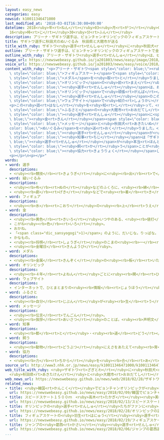 ```yaml
---
layout: easy_news
categories: easy
newsid: k10011346471000
last_modified_at: '2018-03-01T16:30:00+09:00'
datetime: 2018<ruby>年<rt>ねん</rt></ruby>03<ruby>月<rt>がつ</rt></ruby>01<ruby>日<rt>にち</rt></ruby>
  16<ruby>時<rt>じ</rt></ruby>30<ruby>分<rt>ふん</rt></ruby>
description: アリーナ・ザギトワ選手は、ピョンチャンオリンピックのフィギュアスケートで金メダルを取りました。
title: ザギトワ選手に秋田犬のぬいぐるみ　秋田県と大館市が送る
title_with_ruby: ザギトワ<ruby>選手<rt>せんしゅ</rt></ruby>に<ruby>秋田犬<rt>あきたいぬ</rt></ruby>のぬいぐるみ　<ruby>秋田県<rt>あきたけん</rt></ruby>と<ruby>大館市<rt>おおだてし</rt></ruby>が<ruby>送<rt>おく</rt></ruby>る
outline: アリーナ・ザギトワ選手は、ピョンチャンオリンピックのフィギュアスケートで金メダルを取りました。
outline_with_ruby: アリーナ・ザギトワ<ruby>選手<rt>せんしゅ</rt></ruby>は、ピョンチャンオリンピックのフィギュアスケートで<ruby>金<rt>きん</rt></ruby>メダルを<ruby>取<rt>と</rt></ruby>りました。
image_url: https://newswebeasy.github.io/ja201803/news/easy/image/2018/03/01/k10011346471000.jpg
voice_url: https://newswebeasy.github.io/ja201803/news/easy/voice/2018/03/01/k10011346471000.mp3
content_with_ruby: "<p>アリーナ・ザギトワ<span style=\"color: blue;\"><ruby>選手<rt>せんしゅ</rt></ruby></span>は、ピョンチャンオリンピックの<span\
  \ style=\"color: blue;\">フィギュアスケート</span>で<span style=\"color: blue;\"><ruby>金<rt>きん</rt></ruby></span><span\
  \ style=\"color: blue;\">メダル</span>を<ruby>取<rt>と</rt></ruby>りました。</p>\n<p><span\
  \ style=\"color: blue;\">オリンピック</span>の<ruby>前<rt>まえ</rt></ruby>に、<ruby>日本<rt>にっぽん</rt></ruby>で<ruby>秋田犬<rt>あきたいぬ</rt></ruby>という<ruby>犬<rt>いぬ</rt></ruby>の<ruby>写真<rt>しゃしん</rt></ruby>を<ruby>見<rt>み</rt></ruby>たザギトワ<span\
  \ style=\"color: blue;\"><ruby>選手<rt>せんしゅ</rt></ruby></span>は、お<ruby>母<rt>かあ</rt></ruby>さんに「<ruby>秋田犬<rt>あきたいぬ</rt></ruby>が<ruby>欲<rt>ほ</rt></ruby>しい」と<ruby>言<rt>い</rt></ruby>っていました。お<ruby>母<rt>かあ</rt></ruby>さんは「<span\
  \ style=\"color: blue;\">オリンピック</span>で<ruby>頑張<rt>がんば</rt></ruby>ったら<ruby>考<rt>かんが</rt></ruby>えましょう」と<ruby>言<rt>い</rt></ruby>っていました。ロシアのフィギュアスケート<ruby>連盟<rt>れんめい</rt></ruby>は、ザギトワ<span\
  \ style=\"color: blue;\"><ruby>選手<rt>せんしゅ</rt></ruby></span>のこの<ruby>話<rt>はなし</rt></ruby>を<span\
  \ style=\"color: blue;\">ウェブサイト</span>で<ruby>紹介<rt>しょうかい</rt></ruby>しました。</p>\n\
  <p>この<ruby>話<rt>はなし</rt></ruby>を<ruby>知<rt>し</rt></ruby>って、<ruby>秋田県<rt>あきたけん</rt></ruby>と<ruby>秋田犬<rt>あきたいぬ</rt></ruby>の<span\
  \ style=\"color: blue;\">ふるさと</span>の<ruby>大館市<rt>おおだてし</rt></ruby>は２<ruby>月<rt>がつ</rt></ruby>２８<ruby>日<rt>にち</rt></ruby>、ザギトワ<span\
  \ style=\"color: blue;\"><ruby>選手<rt>せんしゅ</rt></ruby></span>に<span style=\"color:\
  \ blue;\"><ruby>金<rt>きん</rt></ruby></span><span style=\"color: blue;\">メダル</span>のお<ruby>祝<rt>いわ</rt></ruby>いの<span\
  \ style=\"color: blue;\">メッセージ</span>と<ruby>秋田犬<rt>あきたいぬ</rt></ruby>の<span style=\"\
  color: blue;\">ぬいぐるみ</span>を<ruby>送<rt>おく</rt></ruby>りました。</p>\n<p><ruby>大館市<rt>おおだてし</rt></ruby>は「ザギトワ<span\
  \ style=\"color: blue;\"><ruby>選手<rt>せんしゅ</rt></ruby></span>が<ruby>秋田犬<rt>あきたいぬ</rt></ruby>について<ruby>話<rt>はな</rt></ruby>してくれて、ありがとうと<ruby>言<rt>い</rt></ruby>いたいです。<ruby>将来<rt>しょうらい</rt></ruby><ruby>大館市<rt>おおだてし</rt></ruby>に<ruby>遊<rt>あそ</rt></ruby>びに<ruby>来<rt>き</rt></ruby>てくれたらうれしいです」と<ruby>話<rt>はな</rt></ruby>していました。<ruby>秋田県<rt>あきたけん</rt></ruby>の<span\
  \ style=\"color: blue;\"><ruby>知事<rt>ちじ</rt></ruby></span>は「ザギトワ<span style=\"color:\
  \ blue;\"><ruby>選手<rt>せんしゅ</rt></ruby></span>が<ruby>本当<rt>ほんとう</rt></ruby>に<ruby>秋田犬<rt>あきたいぬ</rt></ruby>を<span\
  \ style=\"color: blue;\"><ruby>飼<rt>か</rt></ruby>う</span>ことが<ruby>決<rt>き</rt></ruby>まったら、<span\
  \ style=\"color: blue;\"><ruby>協力<rt>きょうりょく</rt></ruby></span>したいと<ruby>思<rt>おも</rt></ruby>います」と<ruby>話<rt>はな</rt></ruby>していました。</p>\n\
  <p></p>\n<p></p>"
words:
- word: 選手
  descriptions:
  - <ruby><rb>競技</rb><rt>きょうぎ</rt></ruby>に<ruby><rb>出</rb><rt>で</rt></ruby>るために<ruby><rb>選</rb><rt>えら</rt></ruby>ばれた<ruby><rb>人</rb><rt>ひと</rt></ruby>。
- word: 縫いぐるみ
  descriptions:
  - <ruby><rb>布</rb><rt>ぬの</rt></ruby>などのふくろに、<ruby><rb>綿</rb><rt>わた</rt></ruby>などをつめて<ruby><rb>作</rb><rt>つく</rt></ruby>った、<ruby><rb>人形</rb><rt>にんぎょう</rt></ruby>や<ruby><rb>動物</rb><rt>どうぶつ</rt></ruby>などの<ruby><rb>形</rb><rt>かたち</rt></ruby>をしたもの。
  - <ruby><rb>劇</rb><rt>げき</rt></ruby>などで<ruby><rb>着</rb><rt>き</rt></ruby>る、<ruby><rb>動物</rb><rt>どうぶつ</rt></ruby>などの<ruby><rb>形</rb><rt>かたち</rt></ruby>をした<ruby><rb>衣装</rb><rt>いしょう</rt></ruby>。
- word: フィギュア
  descriptions:
  - <ruby><rb>氷</rb><rt>こおり</rt></ruby>の<ruby><rb>上</rb><rt>うえ</rt></ruby>を、<ruby><rb>音楽</rb><rt>おんがく</rt></ruby>に<ruby><rb>合</rb><rt>あ</rt></ruby>わせておどるようにすべって、<ruby><rb>美</rb><rt>うつく</rt></ruby>しさやわざをきそうスケート<ruby><rb>競技</rb><rt>きょうぎ</rt></ruby>。
- word: 金
  descriptions:
  - <ruby><rb>黄色</rb><rt>きいろ</rt></ruby>いつやのある、<ruby><rb>値打</rb><rt>ねう</rt></ruby>ちの<ruby><rb>高</rb><rt>たか</rt></ruby>い<ruby><rb>金属</rb><rt>きんぞく</rt></ruby>。こがね。
  - こがね<ruby><rb>色</rb><rt>いろ</rt></ruby>。
  - おかね。
  - 「<span class="dic_sansyogogi">1)</span>」のように、だいじな。りっぱな。
  - かなもの。
  - <ruby><rb>将棋</rb><rt>しょうぎ</rt></ruby>のこまの<ruby><rb>一</rb><rt>ひと</rt></ruby>つ。
  - <ruby><rb>金曜日</rb><rt>きんようび</rt></ruby>。
- word: メダル
  descriptions:
  - <ruby><rb>金属</rb><rt>きんぞく</rt></ruby>の<ruby><rb>板</rb><rt>いた</rt></ruby>に、<ruby><rb>絵</rb><rt>え</rt></ruby>や<ruby><rb>文字</rb><rt>もじ</rt></ruby>などをうきぼりにしたもの。<ruby><rb>記念品</rb><rt>きねんひん</rt></ruby>や<ruby><rb>賞品</rb><rt>しょうひん</rt></ruby>などにする。
- word: オリンピック
  descriptions:
  - <ruby><rb>４年</rb><rt>よねん</rt></ruby>ごとに<ruby><rb>開</rb><rt>ひら</rt></ruby>かれ、<ruby><rb>世界</rb><rt>せかい</rt></ruby>じゅうの<ruby><rb>国々</rb><rt>くにぐに</rt></ruby>から<ruby><rb>選手</rb><rt>せんしゅ</rt></ruby>が<ruby><rb>参加</rb><rt>さんか</rt></ruby>する<ruby><rb>競技大会</rb><rt>きょうぎたいかい</rt></ruby>。<ruby><rb>古代</rb><rt>こだい</rt></ruby>ギリシャのオリンピアで<ruby><rb>開</rb><rt>ひら</rt></ruby>かれた<ruby><rb>古代</rb><rt>こだい</rt></ruby>オリンピックにならって、フランスのクーベルタンの<ruby><rb>力</rb><rt>ちから</rt></ruby>で、１８９６<ruby><rb>年</rb><rt>ねん</rt></ruby>にギリシャのアテネで<ruby><rb>開</rb><rt>ひら</rt></ruby>かれたのが、<ruby><rb>近代</rb><rt>きんだい</rt></ruby>オリンピックの<ruby><rb>始</rb><rt>はじ</rt></ruby>まり。<ruby><rb>五輪</rb><rt>ごりん</rt></ruby>。
- word: ウェブサイト
  descriptions:
  - インターネットで、ひとまとまりの<ruby><rb>情報</rb><rt>じょうほう</rt></ruby>が<ruby><rb>置</rb><rt>お</rt></ruby>かれている<ruby><rb>場所</rb><rt>ばしょ</rt></ruby>。サイト。
- word: ふるさと
  descriptions:
  - <ruby><rb>自分</rb><rt>じぶん</rt></ruby>が<ruby><rb>生</rb><rt>う</rt></ruby>まれ<ruby><rb>育</rb><rt>そだ</rt></ruby>った<ruby><rb>所</rb><rt>ところ</rt></ruby>。<ruby><rb>故郷</rb><rt>こきょう</rt></ruby>。
- word: メッセージ
  descriptions:
  - <ruby><rb>伝言</rb><rt>でんごん</rt></ruby>。
  - <ruby><rb>挨拶</rb><rt>あいさつ</rt></ruby>のことば。<ruby><rb>声明文</rb><rt>せいめいぶん</rt></ruby>。
- word: 知事
  descriptions:
  - <ruby><rb>都</rb><rt>と</rt></ruby>・<ruby><rb>道</rb><rt>どう</rt></ruby>・<ruby><rb>府</rb><rt>ふ</rt></ruby>・<ruby><rb>県</rb><rt>けん</rt></ruby>などの<ruby><rb>政治</rb><rt>せいじ</rt></ruby>をとる、いちばん<ruby><rb>上</rb><rt>うえ</rt></ruby>の<ruby><rb>役目</rb><rt>やくめ</rt></ruby>。また、その<ruby><rb>人</rb><rt>ひと</rt></ruby>。
- word: 飼う
  descriptions:
  - <ruby><rb>動物</rb><rt>どうぶつ</rt></ruby>にえさをあたえて<ruby><rb>育</rb><rt>そだ</rt></ruby>てる。
- word: 協力
  descriptions:
  - <ruby><rb>力</rb><rt>ちから</rt></ruby>を<ruby><rb>合</rb><rt>あ</rt></ruby>わせて、ものごとを<ruby><rb>行</rb><rt>おこな</rt></ruby>うこと。
source_url: http://www3.nhk.or.jp/news/easy/k10011346471000/k10011346471000.html
web_title_with_ruby: <ruby>ザギトワ<rt>ざぎとわ</rt></ruby>に<ruby>秋田犬<rt>あきたいぬ</rt></ruby>のぬいぐるみ<ruby>贈<rt>おく</rt></ruby>る
  <ruby>秋田県<rt>あきたけん</rt></ruby>と<ruby>大館市<rt>おおだてし</rt></ruby>
web_news_url: https://newswebeasy.github.io/news/web/2018/02/28/ザギトワに秋田犬のぬいぐるみ贈る-秋田県と大館市
related_news:
- title: <ruby>韓国<rt>かんこく</rt></ruby>でピョンチャンオリンピックが<ruby>始<rt>はじ</rt></ruby>まる
  url: https://newswebeasy.github.io/news/easy/2018/02/09/韓国でピョンチャンオリンピックが始まる
- title: スピードスケート１５００ｍ　<ruby>高木<rt>たかぎ</rt></ruby><ruby>美帆<rt>みほ</rt></ruby><ruby>選手<rt>せんしゅ</rt></ruby>が<ruby>銀<rt>ぎん</rt></ruby>メダル
  url: https://newswebeasy.github.io/news/easy/2018/02/13/スピードスケート1500m-高木美帆選手が銀メダル
- title: オリンピックの<ruby>選手<rt>せんしゅ</rt></ruby>たちがファンに<ruby>感謝<rt>かんしゃ</rt></ruby>の<ruby>気持<rt>きも</rt></ruby>ちを<ruby>伝<rt>つた</rt></ruby>える
  url: https://newswebeasy.github.io/news/easy/2018/02/28/オリンピックの選手たちがファンに感謝の気持ちを伝える
- title: フィギュアスケートの<ruby>羽生<rt>はにゅう</rt></ruby><ruby>選手<rt>せんしゅ</rt></ruby>が<ruby>金<rt>きん</rt></ruby>メダル　<ruby>宇野<rt>うの</rt></ruby><ruby>選手<rt>せんしゅ</rt></ruby>は<ruby>銀<rt>ぎん</rt></ruby>
  url: https://newswebeasy.github.io/news/easy/2018/02/19/フィギュアスケートの羽生選手が金メダル-宇野選手は銀
- title: ジャンプの<ruby>葛西<rt>かさい</rt></ruby><ruby>選手<rt>せんしゅ</rt></ruby>「オリンピックで<ruby>金<rt>きん</rt></ruby>メダルをとりたい」
  url: https://newswebeasy.github.io/news/easy/2018/02/06/ジャンプの葛西選手オリンピックで金メダルをとりたい
...
```

